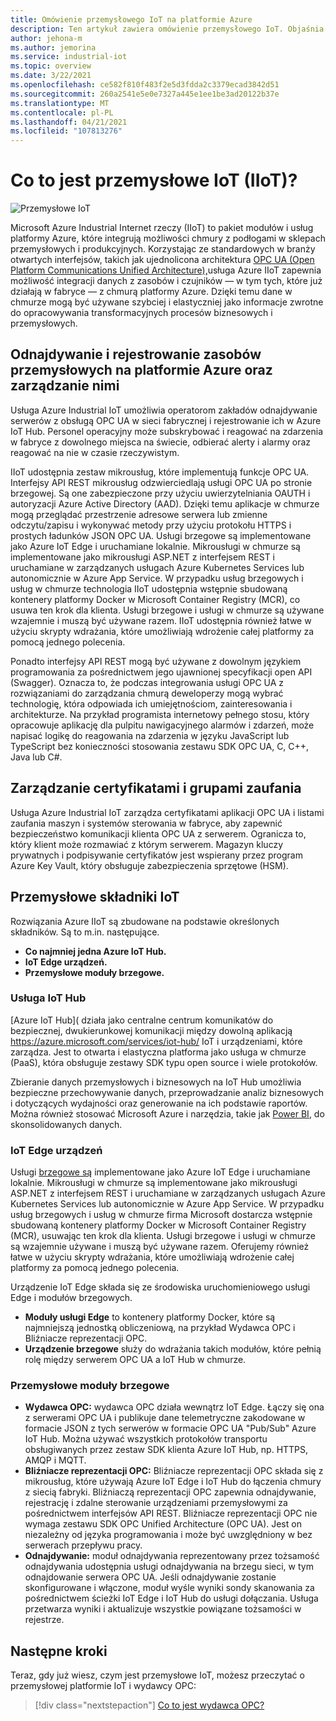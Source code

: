 ```yaml
---
title: Omówienie przemysłowego IoT na platformie Azure
description: Ten artykuł zawiera omówienie przemysłowego IoT. Objaśnia ona łączność i składniki zabezpieczeń w sieci IIoT.
author: jehona-m
ms.author: jemorina
ms.service: industrial-iot
ms.topic: overview
ms.date: 3/22/2021
ms.openlocfilehash: ce582f810f483f2e5d3fdda2c3379ecad3842d51
ms.sourcegitcommit: 260a2541e5e0e7327a445e1ee1be3ad20122b37e
ms.translationtype: MT
ms.contentlocale: pl-PL
ms.lasthandoff: 04/21/2021
ms.locfileid: "107813276"
---
```

# <a name="what-is-industrial-iot-iiot"></a>Co to jest przemysłowe IoT (IIoT)?

![Przemysłowe IoT](media/overview-what-is-Industrial-IoT/icon-255-px.png)

Microsoft Azure Industrial Internet rzeczy (IIoT) to pakiet modułów i usług platformy Azure, które integrują możliwości chmury z podłogami w sklepach przemysłowych i produkcyjnych. Korzystając ze standardowych w branży otwartych interfejsów, takich jak ujednolicona architektura [OPC UA (Open Platform Communications Unified Architecture),](https://opcfoundation.org/about/opc-technologies/opc-ua/)usługa Azure IIoT zapewnia możliwość integracji danych z zasobów i czujników — w tym tych, które już działają w fabryce — z chmurą platformy Azure. Dzięki temu dane w chmurze mogą być używane szybciej i elastyczniej jako informacje zwrotne do opracowywania transformacyjnych procesów biznesowych i przemysłowych.

## <a name="discover-register-and-manage-your-industrial-assets-with-azure"></a>Odnajdywanie i rejestrowanie zasobów przemysłowych na platformie Azure oraz zarządzanie nimi

Usługa Azure Industrial IoT umożliwia operatorom zakładów odnajdywanie serwerów z obsługą OPC UA w sieci fabrycznej i rejestrowanie ich w Azure IoT Hub. Personel operacyjny może subskrybować i reagować na zdarzenia w fabryce z dowolnego miejsca na świecie, odbierać alerty i alarmy oraz reagować na nie w czasie rzeczywistym.

IIoT udostępnia zestaw mikrousług, które implementują funkcje OPC UA. Interfejsy API REST mikrousług odzwierciedlają usługi OPC UA po stronie brzegowej. Są one zabezpieczone przy użyciu uwierzytelniania OAUTH i autoryzacji Azure Active Directory (AAD). Dzięki temu aplikacje w chmurze mogą przeglądać przestrzenie adresowe serwera lub zmienne odczytu/zapisu i wykonywać metody przy użyciu protokołu HTTPS i prostych ładunków JSON OPC UA. Usługi brzegowe są implementowane jako Azure IoT Edge i uruchamiane lokalnie. Mikrousługi w chmurze są implementowane jako mikrousługi ASP.NET z interfejsem REST i uruchamiane w zarządzanych usługach Azure Kubernetes Services lub autonomicznie w Azure App Service. W przypadku usług brzegowych i usług w chmurze technologia IIoT udostępnia wstępnie sbudowaną kontenery platformy Docker w Microsoft Container Registry (MCR), co usuwa ten krok dla klienta. Usługi brzegowe i usługi w chmurze są używane wzajemnie i muszą być używane razem. IIoT udostępnia również łatwe w użyciu skrypty wdrażania, które umożliwiają wdrożenie całej platformy za pomocą jednego polecenia.

Ponadto interfejsy API REST mogą być używane z dowolnym językiem programowania za pośrednictwem jego ujawnionej specyfikacji open API (Swagger). Oznacza to, że podczas integrowania usługi OPC UA z rozwiązaniami do zarządzania chmurą deweloperzy mogą wybrać technologię, która odpowiada ich umiejętnościom, zainteresowania i architekturze. Na przykład programista internetowy pełnego stosu, który opracowuje aplikację dla pulpitu nawigacyjnego alarmów i zdarzeń, może napisać logikę do reagowania na zdarzenia w języku JavaScript lub TypeScript bez konieczności stosowania zestawu SDK OPC UA, C, C++, Java lub C#.

## <a name="manage-certificates-and-trust-groups"></a>Zarządzanie certyfikatami i grupami zaufania

Usługa Azure Industrial IoT zarządza certyfikatami aplikacji OPC UA i listami zaufania maszyn i systemów sterowania w fabryce, aby zapewnić bezpieczeństwo komunikacji klienta OPC UA z serwerem. Ogranicza to, który klient może rozmawiać z którym serwerem. Magazyn kluczy prywatnych i podpisywanie certyfikatów jest wspierany przez program Azure Key Vault, który obsługuje zabezpieczenia sprzętowe (HSM).

## <a name="industrial-iot-components"></a>Przemysłowe składniki IoT

Rozwiązania Azure IIoT są zbudowane na podstawie określonych składników. Są to m.in. następujące.

- **Co najmniej jedna Azure IoT Hub.**
- **IoT Edge urządzeń.**
- **Przemysłowe moduły brzegowe.**

### <a name="iot-hub"></a>Usługa IoT Hub
[Azure IoT Hub]( działa jako centralne centrum komunikatów do bezpiecznej, dwukierunkowej komunikacji między dowolną aplikacją https://azure.microsoft.com/services/iot-hub/ IoT i urządzeniami, które zarządza. Jest to otwarta i elastyczna platforma jako usługa w chmurze (PaaS), która obsługuje zestawy SDK typu open source i wiele protokołów. 

Zbieranie danych przemysłowych i biznesowych na IoT Hub umożliwia bezpieczne przechowywanie danych, przeprowadzanie analiz biznesowych i dotyczących wydajności oraz generowanie na ich podstawie raportów. Można również stosować Microsoft Azure i narzędzia, takie jak [Power BI](https://powerbi.microsoft.com), do skonsolidowanych danych.

### <a name="iot-edge-devices"></a>IoT Edge urządzeń
Usługi [brzegowe są](https://azure.microsoft.com/services/iot-edge/) implementowane jako Azure IoT Edge i uruchamiane lokalnie. Mikrousługi w chmurze są implementowane jako mikrousługi ASP.NET z interfejsem REST i uruchamiane w zarządzanych usługach Azure Kubernetes Services lub autonomicznie w Azure App Service. W przypadku usług brzegowych i usług w chmurze firma Microsoft dostarcza wstępnie sbudowaną kontenery platformy Docker w Microsoft Container Registry (MCR), usuwając ten krok dla klienta. Usługi brzegowe i usługi w chmurze są wzajemnie używane i muszą być używane razem. Oferujemy również łatwe w użyciu skrypty wdrażania, które umożliwiają wdrożenie całej platformy za pomocą jednego polecenia.

Urządzenie IoT Edge składa się ze środowiska uruchomieniowego usługi Edge i modułów brzegowych.
- **Moduły usługi Edge** to kontenery platformy Docker, które są najmniejszą jednostką obliczeniową, na przykład Wydawca OPC i Bliźniacze reprezentacji OPC. 
- **Urządzenie brzegowe** służy do wdrażania takich modułów, które pełnią rolę między serwerem OPC UA a IoT Hub w chmurze.

### <a name="industrial-edge-modules"></a>Przemysłowe moduły brzegowe
- **Wydawca OPC:** wydawca OPC działa wewnątrz IoT Edge. Łączy się ona z serwerami OPC UA i publikuje dane telemetryczne zakodowane w formacie JSON z tych serwerów w formacie OPC UA "Pub/Sub" Azure IoT Hub. Można używać wszystkich protokołów transportu obsługiwanych przez zestaw SDK klienta Azure IoT Hub, np. HTTPS, AMQP i MQTT.
- **Bliźniacze reprezentacji OPC:** Bliźniacze reprezentacji OPC składa się z mikrousług, które używają Azure IoT Edge i IoT Hub do łączenia chmury z siecią fabryki. Bliźniaczą reprezentacji OPC zapewnia odnajdywanie, rejestrację i zdalne sterowanie urządzeniami przemysłowymi za pośrednictwem interfejsów API REST. Bliźniacze reprezentacji OPC nie wymaga zestawu SDK OPC Unified Architecture (OPC UA). Jest on niezależny od języka programowania i może być uwzględniony w bez serwerach przepływu pracy.
- **Odnajdywanie:** moduł odnajdywania reprezentowany przez tożsamość odnajdywania udostępnia usługi odnajdywania na brzegu sieci, w tym odnajdowanie serwera OPC UA. Jeśli odnajdywanie zostanie skonfigurowane i włączone, moduł wyśle wyniki sondy skanowania za pośrednictwem ścieżki IoT Edge i IoT Hub do usługi dołączania. Usługa przetwarza wyniki i aktualizuje wszystkie powiązane tożsamości w rejestrze.

## <a name="next-steps"></a>Następne kroki
Teraz, gdy już wiesz, czym jest przemysłowe IoT, możesz przeczytać o przemysłowej platformie IoT i wydawcy OPC:

> [!div class="nextstepaction"]
> [Co to jest wydawca OPC?](overview-what-is-opc-publisher.md)